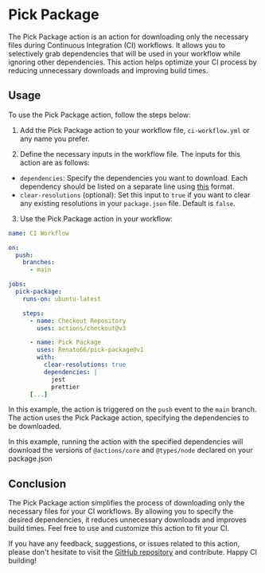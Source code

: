 # Pick Package

The Pick Package action is an action for downloading only the necessary files during Continuous Integration (CI) workflows. It allows you to selectively grab dependencies that will be used in your workflow while ignoring other dependencies. This action helps optimize your CI process by reducing unnecessary downloads and improving build times.

## Usage

To use the Pick Package action, follow the steps below:

1. Add the Pick Package action to your workflow file, `ci-workflow.yml` or any name you prefer.

2. Define the necessary inputs in the workflow file. The inputs for this action are as follows:

- `dependencies`: Specify the dependencies you want to download. Each dependency should be listed on a separate line using [this](#examples) format.
- `clear-resolutions` (optional): Set this input to `true` if you want to clear any existing resolutions in your `package.json` file. Default is `false`.

3. Use the Pick Package action in your workflow:

```yaml
name: CI Workflow

on:
  push:
    branches:
      - main

jobs:
  pick-package:
    runs-on: ubuntu-latest

    steps:
      - name: Checkout Repository
        uses: actions/checkout@v3

      - name: Pick Package
        uses: Renato66/pick-package@v1
        with:
          clear-resolutions: true
          dependencies: |
            jest
            prettier
      [...]
```

In this example, the action is triggered on the `push` event to the `main` branch. The action uses the Pick Package action, specifying the dependencies to be downloaded.

In this example, running the action with the specified dependencies will download the versions of `@actions/core` and `@types/node` declared on your package.json

## Conclusion

The Pick Package action simplifies the process of downloading only the necessary files for your CI workflows. By allowing you to specify the desired dependencies, it reduces unnecessary downloads and improves build times. Feel free to use and customize this action to fit your CI.

If you have any feedback, suggestions, or issues related to this action, please don't hesitate to visit the [GitHub repository](https://github.com/Renato66/pick-package) and contribute. Happy CI building!
